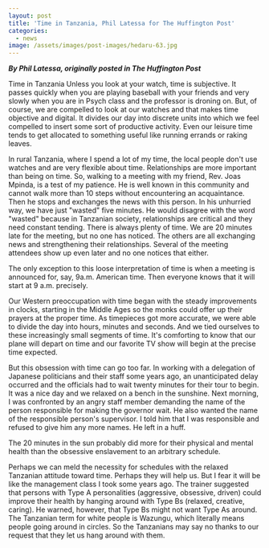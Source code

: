 ```yaml
---
layout: post
title: 'Time in Tanzania, Phil Latessa for The Huffington Post'
categories:
  - news
image: /assets/images/post-images/hedaru-63.jpg
---
```


***By Phil Latessa, originally posted in The Huffington Post***

Time in Tanzania Unless you look at your watch, time is subjective. It passes quickly when you are playing baseball with your friends and very slowly when you are in Psych class and the professor is droning on. But, of course, we are compelled to look at our watches and that makes time objective and digital. It divides our day into discrete units into which we feel compelled to insert some sort of productive activity. Even our leisure time tends to get allocated to something useful like running errands or raking leaves.

In rural Tanzania, where I spend a lot of my time, the local people don't use watches and are very flexible about time. Relationships are more important than being on time. So, walking to a meeting with my friend, Rev. Joas Mpinda, is a test of my patience. He is well known in this community and cannot walk more than 10 steps without encountering an acquaintance. Then he stops and exchanges the news with this person. In his unhurried way, we have just "wasted" five minutes. He would disagree with the word "wasted" because in Tanzanian society, relationships are critical and they need constant tending. There is always plenty of time. We are 20 minutes late for the meeting, but no one has noticed. The others are all exchanging news and strengthening their relationships. Several of the meeting attendees show up even later and no one notices that either.

The only exception to this loose interpretation of time is when a meeting is announced for, say, 9a.m. American time. Then everyone knows that it will start at 9 a.m. precisely.

Our Western preoccupation with time began with the steady improvements in clocks, starting in the Middle Ages so the monks could offer up their prayers at the proper time. As timepieces got more accurate, we were able to divide the day into hours, minutes and seconds. And we tied ourselves to these increasingly small segments of time. It's comforting to know that our plane will depart on time and our favorite TV show will begin at the precise time expected.

But this obsession with time can go too far. In working with a delegation of Japanese politicians and their staff some years ago, an unanticipated delay occurred and the officials had to wait twenty minutes for their tour to begin. It was a nice day and we relaxed on a bench in the sunshine. Next morning, I was confronted by an angry staff member demanding the name of the person responsible for making the governor wait. He also wanted the name of the responsible person's supervisor. I told him that I was responsible and refused to give him any more names. He left in a huff.

The 20 minutes in the sun probably did more for their physical and mental health than the obsessive enslavement to an arbitrary schedule.

Perhaps we can meld the necessity for schedules with the relaxed Tanzanian attitude toward time. Perhaps they will help us. But I fear it will be like the management class I took some years ago. The trainer suggested that persons with Type A personalities (aggressive, obsessive, driven) could improve their health by hanging around with Type Bs (relaxed, creative, caring). He warned, however, that Type Bs might not want Type As around. The Tanzanian term for white people is Wazungu, which literally means people going around in circles. So the Tanzanians may say no thanks to our request that they let us hang around with them.